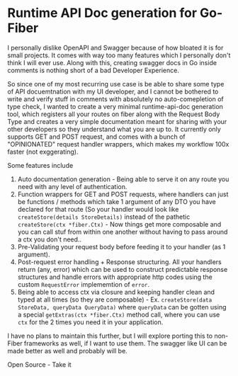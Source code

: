 #  Runtime API Doc generation for Go-Fiber

I personally dislike OpenAPI and Swagger because of how bloated it is for small projects. It comes with way too many features which I personally don't think I will ever use. 
Along with this, creating swagger docs in Go inside comments is nothing short of a bad Developer Experience.

So since one of my most recurring use case is be able to share some type of API docuemtnation with my UI developer, and I cannot be bothered to write and verify stuff in comments with absolutely no auto-comepletion of type check, I wanted to create a very minimal runtime-api-doc generation tool, which registers all your routes on fiber along with the Request Body Type and creates a very simple documentation meant for sharing with your other developers so they understand what you are up to.
It currently only supports GET and POST request, and comes with a bunch of "OPINIONATED" request handler wrappers, which makes my workflow 100x faster (not exggerating).

Some features include
1. Auto documentation generation - Being able to serve it on any route you need with any level of authentication.
2. Function wrappers for GET and POST requests, where handlers can just be functions / methods which take 1 argument of any DTO you have declared for that route (So your handler would look like `createStore(details StoreDetails)` instead of the pathetic `createStore(ctx *fiber.Ctx)` - Now things get more composable and you can call stuf from within one another without having to pass around a ctx you don't need.. 
3. Pre-Validating your request body before feeding it to your handler (as 1 argument).
4. Post-request error handling + Response structuring. All your handlers return (any, error) which can be used to construct predictable response structures and handle errors with appropriate http codes using the custom `RequestError` implememtion of `error`.
4. Being able to access ctx via closure and keeping handler clean and typed at all times (so they are composable) - Ex. `createStore(data StoreData, queryData QueryData)` where `queryData` can be gotten using a special `getExtras(ctx *fiber.Ctx)` method call, where you can use `ctx` for the 2 times you need it in your application. 

I have no plans to maintain this further, but I will explore porting this to non-Fiber frameworks as well, if I want to use them.
The swagger like UI can be made better as well and probably will be. 


Open Source - Take it




